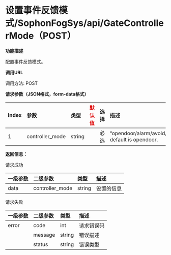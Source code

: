# 设置事件反馈模式/SophonFogSys/api/GateControllerMode（POST）

**功能描述**

配置事件反馈模式。

**调用URL**

调用方法: POST

**请求参数（JSON格式，form-data格式）**

| Index | 参数            | 类型   | <font color="#dd0000">默认值</font> | 选择 | 描述                                             | <font color="#dd0000">举例</font> |
| :---- | :-------------- | :----- | ----------------------------------- | :--- | :----------------------------------------------- | --------------------------------- |
| 1     | controller_mode | string |                                     | 必选 | “opendoor/alarm/avoid/...”, default is opendoor. |                                   |

**返回信息：**

请求成功

| 一级参数 | 二级参数        | 类型   | 描述       |
| :------- | :-------------- | :----- | :--------- |
| data     | controller_mode | string | 设置的信息 |

请求失败

| 一级参数 | 二级参数 | 类型   | 描述       |
| :------- | :------- | :----- | :--------- |
| error    | code     | int    | 请求错误码 |
|          | message  | string | 错误描述   |
|          | status   | string | 错误类型   |
